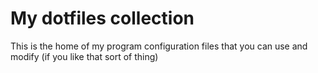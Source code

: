 # My dotfiles collection
This is the home of my program configuration files that you can use and modify (if you like that sort of thing)
